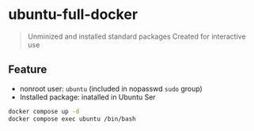 # ubuntu-full-docker

> Unminized and installed standard packages
> Created for interactive use

## Feature

- nonroot user: `ubuntu` (included in nopasswd `sudo` group)
- Installed package: inatalled in Ubuntu Ser

```bash
docker compose up -d
docker compose exec ubuntu /bin/bash
```

